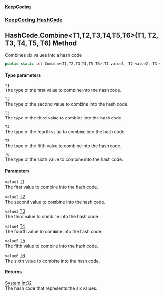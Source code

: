 #### [KeepCoding](index.md 'index')
### [KeepCoding](KeepCoding.md 'KeepCoding').[HashCode](HashCode.md 'KeepCoding.HashCode')
## HashCode.Combine&lt;T1,T2,T3,T4,T5,T6&gt;(T1, T2, T3, T4, T5, T6) Method
Combines six values into a hash code.  
```csharp
public static int Combine<T1,T2,T3,T4,T5,T6>(T1 value1, T2 value2, T3 value3, T4 value4, T5 value5, T6 value6);
```
#### Type parameters
<a name='KeepCoding.HashCode.Combine.T1.T2.T3.T4.T5.T6.(T1.T2.T3.T4.T5.T6).T1'></a>
`T1`  
The type of the first value to combine into the hash code.
  
<a name='KeepCoding.HashCode.Combine.T1.T2.T3.T4.T5.T6.(T1.T2.T3.T4.T5.T6).T2'></a>
`T2`  
The type of the second value to combine into the hash code.
  
<a name='KeepCoding.HashCode.Combine.T1.T2.T3.T4.T5.T6.(T1.T2.T3.T4.T5.T6).T3'></a>
`T3`  
The type of the third value to combine into the hash code.
  
<a name='KeepCoding.HashCode.Combine.T1.T2.T3.T4.T5.T6.(T1.T2.T3.T4.T5.T6).T4'></a>
`T4`  
The type of the fourth value to combine into the hash code.
  
<a name='KeepCoding.HashCode.Combine.T1.T2.T3.T4.T5.T6.(T1.T2.T3.T4.T5.T6).T5'></a>
`T5`  
The type of the fifth value to combine into the hash code.
  
<a name='KeepCoding.HashCode.Combine.T1.T2.T3.T4.T5.T6.(T1.T2.T3.T4.T5.T6).T6'></a>
`T6`  
The type of the sixth value to combine into the hash code.
  
#### Parameters
<a name='KeepCoding.HashCode.Combine.T1.T2.T3.T4.T5.T6.(T1.T2.T3.T4.T5.T6).value1'></a>
`value1` [T1](HashCode.Combine.vqylN8dlwfYpuqcUSSZWKg.md#KeepCoding.HashCode.Combine.T1.T2.T3.T4.T5.T6.(T1.T2.T3.T4.T5.T6).T1 'KeepCoding.HashCode.Combine&lt;T1,T2,T3,T4,T5,T6&gt;(T1, T2, T3, T4, T5, T6).T1')  
The first value to combine into the hash code.
  
<a name='KeepCoding.HashCode.Combine.T1.T2.T3.T4.T5.T6.(T1.T2.T3.T4.T5.T6).value2'></a>
`value2` [T2](HashCode.Combine.vqylN8dlwfYpuqcUSSZWKg.md#KeepCoding.HashCode.Combine.T1.T2.T3.T4.T5.T6.(T1.T2.T3.T4.T5.T6).T2 'KeepCoding.HashCode.Combine&lt;T1,T2,T3,T4,T5,T6&gt;(T1, T2, T3, T4, T5, T6).T2')  
The second value to combine into the hash code.
  
<a name='KeepCoding.HashCode.Combine.T1.T2.T3.T4.T5.T6.(T1.T2.T3.T4.T5.T6).value3'></a>
`value3` [T3](HashCode.Combine.vqylN8dlwfYpuqcUSSZWKg.md#KeepCoding.HashCode.Combine.T1.T2.T3.T4.T5.T6.(T1.T2.T3.T4.T5.T6).T3 'KeepCoding.HashCode.Combine&lt;T1,T2,T3,T4,T5,T6&gt;(T1, T2, T3, T4, T5, T6).T3')  
The third value to combine into the hash code.
  
<a name='KeepCoding.HashCode.Combine.T1.T2.T3.T4.T5.T6.(T1.T2.T3.T4.T5.T6).value4'></a>
`value4` [T4](HashCode.Combine.vqylN8dlwfYpuqcUSSZWKg.md#KeepCoding.HashCode.Combine.T1.T2.T3.T4.T5.T6.(T1.T2.T3.T4.T5.T6).T4 'KeepCoding.HashCode.Combine&lt;T1,T2,T3,T4,T5,T6&gt;(T1, T2, T3, T4, T5, T6).T4')  
The fourth value to combine into the hash code.
  
<a name='KeepCoding.HashCode.Combine.T1.T2.T3.T4.T5.T6.(T1.T2.T3.T4.T5.T6).value5'></a>
`value5` [T5](HashCode.Combine.vqylN8dlwfYpuqcUSSZWKg.md#KeepCoding.HashCode.Combine.T1.T2.T3.T4.T5.T6.(T1.T2.T3.T4.T5.T6).T5 'KeepCoding.HashCode.Combine&lt;T1,T2,T3,T4,T5,T6&gt;(T1, T2, T3, T4, T5, T6).T5')  
The fifth value to combine into the hash code.
  
<a name='KeepCoding.HashCode.Combine.T1.T2.T3.T4.T5.T6.(T1.T2.T3.T4.T5.T6).value6'></a>
`value6` [T6](HashCode.Combine.vqylN8dlwfYpuqcUSSZWKg.md#KeepCoding.HashCode.Combine.T1.T2.T3.T4.T5.T6.(T1.T2.T3.T4.T5.T6).T6 'KeepCoding.HashCode.Combine&lt;T1,T2,T3,T4,T5,T6&gt;(T1, T2, T3, T4, T5, T6).T6')  
The sixth value to combine into the hash code.
  
#### Returns
[System.Int32](https://docs.microsoft.com/en-us/dotnet/api/System.Int32 'System.Int32')  
The hash code that represents the six values.
